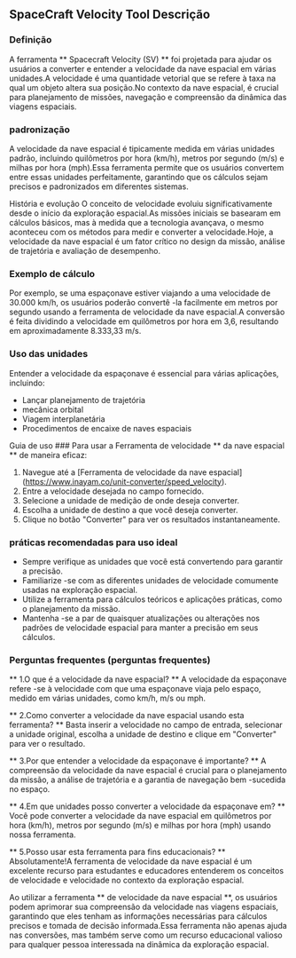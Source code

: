 ## SpaceCraft Velocity Tool Descrição

### Definição
A ferramenta ** Spacecraft Velocity (SV) ** foi projetada para ajudar os usuários a converter e entender a velocidade da nave espacial em várias unidades.A velocidade é uma quantidade vetorial que se refere à taxa na qual um objeto altera sua posição.No contexto da nave espacial, é crucial para planejamento de missões, navegação e compreensão da dinâmica das viagens espaciais.

### padronização
A velocidade da nave espacial é tipicamente medida em várias unidades padrão, incluindo quilômetros por hora (km/h), metros por segundo (m/s) e milhas por hora (mph).Essa ferramenta permite que os usuários convertem entre essas unidades perfeitamente, garantindo que os cálculos sejam precisos e padronizados em diferentes sistemas.

História e evolução
O conceito de velocidade evoluiu significativamente desde o início da exploração espacial.As missões iniciais se basearam em cálculos básicos, mas à medida que a tecnologia avançava, o mesmo aconteceu com os métodos para medir e converter a velocidade.Hoje, a velocidade da nave espacial é um fator crítico no design da missão, análise de trajetória e avaliação de desempenho.

### Exemplo de cálculo
Por exemplo, se uma espaçonave estiver viajando a uma velocidade de 30.000 km/h, os usuários poderão convertê -la facilmente em metros por segundo usando a ferramenta de velocidade da nave espacial.A conversão é feita dividindo a velocidade em quilômetros por hora em 3,6, resultando em aproximadamente 8.333,33 m/s.

### Uso das unidades
Entender a velocidade da espaçonave é essencial para várias aplicações, incluindo:
- Lançar planejamento de trajetória
- mecânica orbital
- Viagem interplanetária
- Procedimentos de encaixe de naves espaciais

Guia de uso ###
Para usar a Ferramenta de velocidade ** da nave espacial ** de maneira eficaz:
1. Navegue até a [Ferramenta de velocidade da nave espacial] (https://www.inayam.co/unit-converter/speed_velocity).
2. Entre a velocidade desejada no campo fornecido.
3. Selecione a unidade de medição de onde deseja converter.
4. Escolha a unidade de destino a que você deseja converter.
5. Clique no botão "Converter" para ver os resultados instantaneamente.

### práticas recomendadas para uso ideal
- Sempre verifique as unidades que você está convertendo para garantir a precisão.
- Familiarize -se com as diferentes unidades de velocidade comumente usadas na exploração espacial.
- Utilize a ferramenta para cálculos teóricos e aplicações práticas, como o planejamento da missão.
- Mantenha -se a par de quaisquer atualizações ou alterações nos padrões de velocidade espacial para manter a precisão em seus cálculos.

### Perguntas frequentes (perguntas frequentes)

** 1.O que é a velocidade da nave espacial? **
A velocidade da espaçonave refere -se à velocidade com que uma espaçonave viaja pelo espaço, medido em várias unidades, como km/h, m/s ou mph.

** 2.Como converter a velocidade da nave espacial usando esta ferramenta? **
Basta inserir a velocidade no campo de entrada, selecionar a unidade original, escolha a unidade de destino e clique em "Converter" para ver o resultado.

** 3.Por que entender a velocidade da espaçonave é importante? **
A compreensão da velocidade da nave espacial é crucial para o planejamento da missão, a análise de trajetória e a garantia de navegação bem -sucedida no espaço.

** 4.Em que unidades posso converter a velocidade da espaçonave em? **
Você pode converter a velocidade da nave espacial em quilômetros por hora (km/h), metros por segundo (m/s) e milhas por hora (mph) usando nossa ferramenta.

** 5.Posso usar esta ferramenta para fins educacionais? **
Absolutamente!A ferramenta de velocidade da nave espacial é um excelente recurso para estudantes e educadores entenderem os conceitos de velocidade e velocidade no contexto da exploração espacial.

Ao utilizar a ferramenta ** de velocidade da nave espacial **, os usuários podem aprimorar sua compreensão da velocidade nas viagens espaciais, garantindo que eles tenham as informações necessárias para cálculos precisos e tomada de decisão informada.Essa ferramenta não apenas ajuda nas conversões, mas também serve como um recurso educacional valioso para qualquer pessoa interessada na dinâmica da exploração espacial.